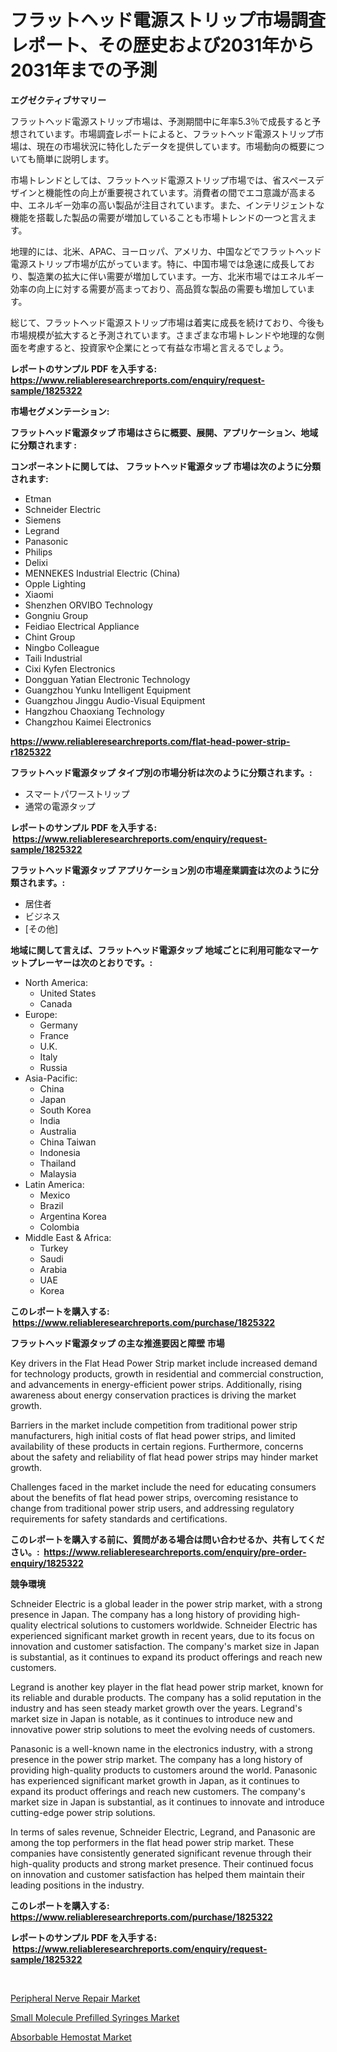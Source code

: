 <p><h1>フラットヘッド電源ストリップ市場調査レポート、その歴史および2031年から2031年までの予測</h1></p><p><strong>エグゼクティブサマリー</strong></p>
<p><p>フラットヘッド電源ストリップ市場は、予測期間中に年率5.3％で成長すると予想されています。市場調査レポートによると、フラットヘッド電源ストリップ市場は、現在の市場状況に特化したデータを提供しています。市場動向の概要についても簡単に説明します。</p><p>市場トレンドとしては、フラットヘッド電源ストリップ市場では、省スペースデザインと機能性の向上が重要視されています。消費者の間でエコ意識が高まる中、エネルギー効率の高い製品が注目されています。また、インテリジェントな機能を搭載した製品の需要が増加していることも市場トレンドの一つと言えます。</p><p>地理的には、北米、APAC、ヨーロッパ、アメリカ、中国などでフラットヘッド電源ストリップ市場が広がっています。特に、中国市場では急速に成長しており、製造業の拡大に伴い需要が増加しています。一方、北米市場ではエネルギー効率の向上に対する需要が高まっており、高品質な製品の需要も増加しています。</p><p>総じて、フラットヘッド電源ストリップ市場は着実に成長を続けており、今後も市場規模が拡大すると予測されています。さまざまな市場トレンドや地理的な側面を考慮すると、投資家や企業にとって有益な市場と言えるでしょう。</p></p>
<p><strong>レポートのサンプル PDF を入手する: <a href="https://www.reliableresearchreports.com/enquiry/request-sample/1825322">https://www.reliableresearchreports.com/enquiry/request-sample/1825322</a></strong></p>
<p><strong>市場セグメンテーション:</strong></p>
<p><strong> フラットヘッド電源タップ 市場はさらに概要、展開、アプリケーション、地域に分類されます :</strong></p>
<p><strong>コンポーネントに関しては、 フラットヘッド電源タップ 市場は次のように分類されます: &nbsp;</strong></p>
<p><ul><li>Etman</li><li>Schneider Electric</li><li>Siemens</li><li>Legrand</li><li>Panasonic</li><li>Philips</li><li>Delixi</li><li>MENNEKES Industrial Electric (China)</li><li>Opple Lighting</li><li>Xiaomi</li><li>Shenzhen ORVIBO Technology</li><li>Gongniu Group</li><li>Feidiao Electrical Appliance</li><li>Chint Group</li><li>Ningbo Colleague</li><li>Taili Industrial</li><li>Cixi Kyfen Electronics</li><li>Dongguan Yatian Electronic Technology</li><li>Guangzhou Yunku Intelligent Equipment</li><li>Guangzhou Jinggu Audio-Visual Equipment</li><li>Hangzhou Chaoxiang Technology</li><li>Changzhou Kaimei Electronics</li></ul></p>
<p><strong><a href="https://www.reliableresearchreports.com/flat-head-power-strip-r1825322">https://www.reliableresearchreports.com/flat-head-power-strip-r1825322</a></strong></p>
<p><strong> フラットヘッド電源タップ タイプ別の市場分析は次のように分類されます。:</strong></p>
<p><ul><li>スマートパワーストリップ</li><li>通常の電源タップ</li></ul></p>
<p><strong>レポートのサンプル PDF を入手する: &nbsp;<a href="https://www.reliableresearchreports.com/enquiry/request-sample/1825322">https://www.reliableresearchreports.com/enquiry/request-sample/1825322</a></strong></p>
<p><strong> フラットヘッド電源タップ アプリケーション別の市場産業調査は次のように分類されます。:</strong></p>
<p><ul><li>居住者</li><li>ビジネス</li><li>[その他]</li></ul></p>
<p><strong>地域に関して言えば、フラットヘッド電源タップ 地域ごとに利用可能なマーケットプレーヤーは次のとおりです。:</strong></p>
<p><ul>
    <li>
        North America:
        <ul>
            <li>United States</li>
            <li>Canada</li>
        </ul>
    </li>
    <li>
        Europe:
        <ul>
            <li>Germany</li>
            <li>France</li>
            <li>U.K.</li>
            <li>Italy</li>
            <li>Russia</li>
        </ul>
    </li>
    <li>
        Asia-Pacific:
        <ul>
            <li>China</li>
            <li>Japan</li>
            <li>South Korea</li>
            <li>India</li>
            <li>Australia</li>
            <li>China Taiwan</li>
            <li>Indonesia</li>
            <li>Thailand</li>
            <li>Malaysia</li>
        </ul>
    </li>
    <li>
        Latin America:
        <ul>
            <li>Mexico</li>
            <li>Brazil</li>
            <li>Argentina Korea</li>
            <li>Colombia</li>
        </ul>
    </li>
    <li>
        Middle East & Africa:
        <ul>
            <li>Turkey</li>
            <li>Saudi</li>
            <li>Arabia</li>
            <li>UAE</li>
            <li>Korea</li>
        </ul>
    </li>
    </ul></p>
<p><strong>このレポートを購入する: &nbsp;<a href="https://www.reliableresearchreports.com/purchase/1825322">https://www.reliableresearchreports.com/purchase/1825322</a></strong></p>
<p><strong>フラットヘッド電源タップ の主な推進要因と障壁 市場</strong></p>
<p><p>Key drivers in the Flat Head Power Strip market include increased demand for technology products, growth in residential and commercial construction, and advancements in energy-efficient power strips. Additionally, rising awareness about energy conservation practices is driving the market growth. </p><p>Barriers in the market include competition from traditional power strip manufacturers, high initial costs of flat head power strips, and limited availability of these products in certain regions. Furthermore, concerns about the safety and reliability of flat head power strips may hinder market growth.</p><p>Challenges faced in the market include the need for educating consumers about the benefits of flat head power strips, overcoming resistance to change from traditional power strip users, and addressing regulatory requirements for safety standards and certifications.</p></p>
<p><strong>このレポートを購入する前に、質問がある場合は問い合わせるか、共有してください。:&nbsp; <a href="https://www.reliableresearchreports.com/enquiry/pre-order-enquiry/1825322">https://www.reliableresearchreports.com/enquiry/pre-order-enquiry/1825322</a></strong></p>
<p><strong>競争環境</strong></p>
<p><p>Schneider Electric is a global leader in the power strip market, with a strong presence in Japan. The company has a long history of providing high-quality electrical solutions to customers worldwide. Schneider Electric has experienced significant market growth in recent years, due to its focus on innovation and customer satisfaction. The company's market size in Japan is substantial, as it continues to expand its product offerings and reach new customers.</p><p>Legrand is another key player in the flat head power strip market, known for its reliable and durable products. The company has a solid reputation in the industry and has seen steady market growth over the years. Legrand's market size in Japan is notable, as it continues to introduce new and innovative power strip solutions to meet the evolving needs of customers.</p><p>Panasonic is a well-known name in the electronics industry, with a strong presence in the power strip market. The company has a long history of providing high-quality products to customers around the world. Panasonic has experienced significant market growth in Japan, as it continues to expand its product offerings and reach new customers. The company's market size in Japan is substantial, as it continues to innovate and introduce cutting-edge power strip solutions.</p><p>In terms of sales revenue, Schneider Electric, Legrand, and Panasonic are among the top performers in the flat head power strip market. These companies have consistently generated significant revenue through their high-quality products and strong market presence. Their continued focus on innovation and customer satisfaction has helped them maintain their leading positions in the industry.</p></p>
<p><strong>このレポートを購入する: &nbsp; <a href="https://www.reliableresearchreports.com/purchase/1825322">https://www.reliableresearchreports.com/purchase/1825322</a></strong></p>
<p><strong>レポートのサンプル PDF を入手する: &nbsp;<a href="https://www.reliableresearchreports.com/enquiry/request-sample/1825322">https://www.reliableresearchreports.com/enquiry/request-sample/1825322</a></strong><strong></strong></p>
<p>&nbsp;</p>
<p><p><a href="https://funky-papaya-cf4.notion.site/Peripheral-Nerve-Repair-Market-Size-CAGR-Trends-2024-2030-41f0a586d8094bcdafeceb95c452043b">Peripheral Nerve Repair Market</a></p><p><a href="https://sore-arch-6db.notion.site/Small-Molecule-Prefilled-Syringes-Market-Furnishes-Information-on-Market-Share-Market-Trends-and-M-dcd92b48860b4d78bc085a805c8c06ef">Small Molecule Prefilled Syringes Market</a></p><p><a href="https://confirmed-shield-e13.notion.site/Absorbable-Hemostat-Market-Comprehensive-Assessment-by-Type-Application-and-Geography-e624b82ca82a4fdfb42137b06c85247b">Absorbable Hemostat Market</a></p></p>